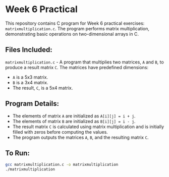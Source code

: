 # Week 6 Practical
This repository contains C program for Week 6 practical exercises: `matrixmultiplication.c`. The program performs matrix multiplication, demonstrating basic operations on two-dimensional arrays in C.

## Files Included:
`matrixmultiplication.c` - A program that multiplies two matrices, `A` and `B`, to produce a result matrix `C`. The matrices have predefined dimensions:
- `A` is a 5x3 matrix.
- `B` is a 3x4 matrix.
- The result, `C`, is a 5x4 matrix.

## Program Details:
- The elements of matrix `A` are initialized as `A[i][j] = i + j`.
- The elements of matrix `B` are initialized as `B[i][j] = i - j`.
- The result matrix `C` is calculated using matrix multiplication and is initially filled with zeros before computing the values.
- The program outputs the matrices `A`, `B`, and the resulting matrix `C`.

## To Run:
```bash
gcc matrixmultiplication.c -o matrixmultiplication
./matrixmultiplication
```
